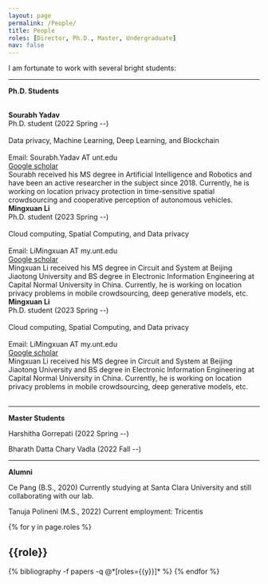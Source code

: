 ```yaml
---
layout: page
permalink: /People/
title: People
roles: [Director, Ph.D., Master, Undergraduate]
nav: false
---
```


I am fortunate to work with several bright students:

-----------------------
**Ph.D. Students**



<br>

<div class="row justify-content-md-center">
    <div class="col-sm-3">
        <img class="img-fluid rounded z-depth-1" src="{{ '/assets/img/people/Sourabh.png' | relative_url }}" alt="" title="Sourabh Yadav"/>
    </div>
    <div class="col-sm-4">
        <b>Sourabh Yadav</b> <br>
        Ph.D. student (2022 Spring --) <br><br>
        Data privacy, Machine Learning, Deep Learning, and Blockchain <br><br>
        Email: Sourabh.Yadav AT unt.edu <br>
        <a href="https://scholar.google.com/citations?user=Luc18E4AAAAJ&hl=en">Google scholar</a>
    </div>
    <div class="col-sm-5">
        Sourabh received his MS degree in Artificial Intelligence and Robotics and have been an active researcher in the subject since 2018. Currently, he is working on location privacy protection in time-sensitive spatial crowdsourcing and cooperative perception of autonomous vehicles.  
    </div>  
    <div class="col-sm-3">
        <img class="img-fluid rounded z-depth-1" src="{{ '/assets/img/people/Mingxuan.jpg' | relative_url }}" alt="" title="Mingxuan Li"/>
    </div>
    <div class="col-sm-4">
        <b>Mingxuan Li</b> <br>
        Ph.D. student (2023 Spring --) <br><br>
        Cloud computing, Spatial Computing, and Data privacy<br><br>
        Email: LiMingxuan AT my.unt.edu <br>
        <a href="https://scholar.google.com/citations?user=3cG4lEEAAAAJ&hl=zh-CN&authuser=2">Google scholar</a>
    </div>
    <div class="col-sm-5">
        Mingxuan Li received his MS degree in Circuit and System at Beijing Jiaotong University and BS degree in Electronic Information Engineering at Capital Normal University in China. Currently, he is working on location privacy problems in mobile crowdsourcing, deep generative models, etc.  
    </div>   
    
</div>  

<div class="row justify-content-md-center">
    <div class="col-sm-3">
        <img class="img-fluid rounded z-depth-1" src="{{ '/assets/img/people/Mingxuan.jpg' | relative_url }}" alt="" title="Mingxuan Li"/>
    </div>
    <div class="col-sm-4">
        <b>Mingxuan Li</b> <br>
        Ph.D. student (2023 Spring --) <br><br>
        Cloud computing, Spatial Computing, and Data privacy<br><br>
        Email: LiMingxuan AT my.unt.edu <br>
        <a href="https://scholar.google.com/citations?user=3cG4lEEAAAAJ&hl=zh-CN&authuser=2">Google scholar</a>
    </div>
    <div class="col-sm-5">
        Mingxuan Li received his MS degree in Circuit and System at Beijing Jiaotong University and BS degree in Electronic Information Engineering at Capital Normal University in China. Currently, he is working on location privacy problems in mobile crowdsourcing, deep generative models, etc.  
    </div>   
</div>  


<br clear="left"/>


-----------------------
**Master Students**

Harshitha Gorrepati (2022 Spring --) 

Bharath Datta Chary Vadla (2022 Fall --)


-----------------------
**Alumni**

Ce Pang (B.S., 2020) Currently studying at Santa Clara University and still collaborating with our lab. 

Tanuja Polineni (M.S., 2022) Current employment: Tricentis

<div class="people">

{% for y in page.roles %}
  <h2 class="roles">{{role}}</h2>
  {% bibliography -f papers -q @*[roles={{y}}]* %}
{% endfor %}

</div>

